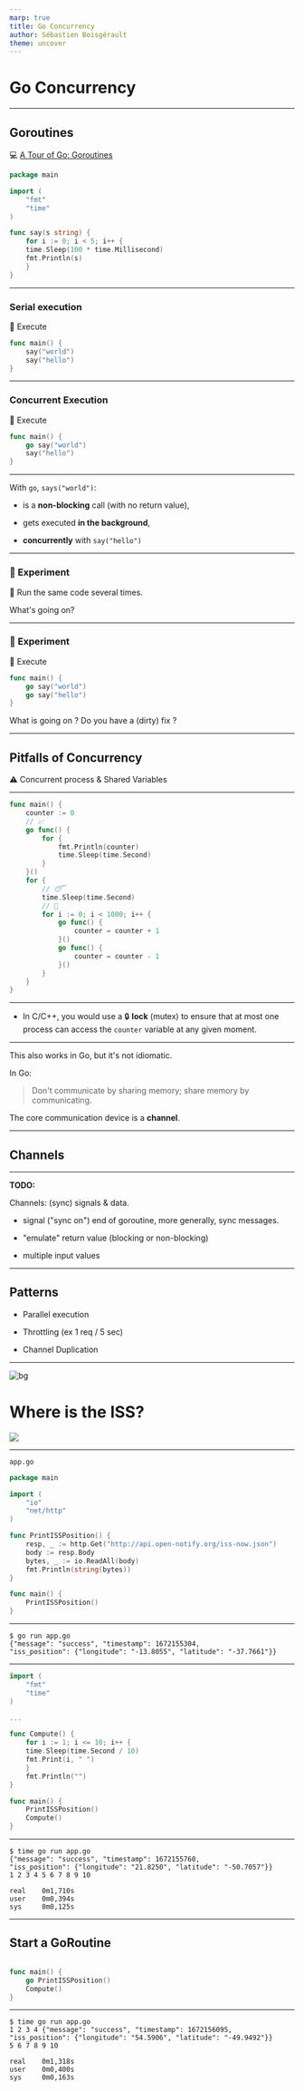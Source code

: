 ```yaml
---
marp: true
title: Go Concurrency
author: Sébastien Boisgérault
theme: uncover
---
```


# Go Concurrency

---

## Goroutines 

💻 [A Tour of Go: Goroutines](https://go.dev/tour/concurrency/1)

```go
package main

import (
    "fmt"
    "time"
)

func say(s string) {
    for i := 0; i < 5; i++ {
    time.Sleep(100 * time.Millisecond)
    fmt.Println(s)
    }
}
```

----

### Serial execution

🚀 Execute

```go
func main() {
    say("world")
    say("hello")
}
```

---

### Concurrent Execution

🚀 Execute

```go
func main() {
    go say("world")
    say("hello")
}
```

---

With `go`, `says("world")`:

  - is a **non-blocking** call (with no return value),

  - gets executed **in the background**,

  - **concurrently** with `say("hello")`

---

### 🧪 Experiment

🚀 Run the same code several times.

What's going on?


---

### 🧪 Experiment

🚀 Execute

```go
func main() {
    go say("world")
    go say("hello")
}
```

What is going on ? Do you have a (dirty) fix ?

---

## Pitfalls of Concurrency

⚠️ Concurrent process & Shared Variables

---

```go
func main() {
    counter := 0
    // 📈
    go func() {
        for {
            fmt.Println(counter)
            time.Sleep(time.Second)
        }
    }()
    for {
        // 😴
        time.Sleep(time.Second)
        // 🔨
        for i := 0; i < 1000; i++ {
            go func() {
                counter = counter + 1
            }()
            go func() {
                counter = counter - 1
            }()
        }
    }
}
```

---

  - In C/C++, you would use a 🔒 **lock** (mutex) to ensure that at most one process can access the `counter` variable at any given moment.

---

This also works in Go, but it's not idiomatic. 

In Go:

  > Don't communicate by sharing memory; 
  > share memory by communicating.

The core communication device is a **channel**.

---


## Channels

---

**TODO:**

Channels: (sync) signals & data.

  - signal ("sync on") end of goroutine,
    more generally, sync messages.

  - "emulate" return value (blocking or non-blocking)

  - multiple input values

---

## Patterns

  - Parallel execution

  - Throttling (ex 1 req / 5 sec)

  - Channel Duplication

---

![bg](images/nasa-wAkLQnT2TC0-unsplash.jpg)

<!-- _color: white -->

# Where is the ISS?

![](images/ISS-position-browser.png)

---

`app.go`

```go
package main

import (
    "io"
    "net/http"
)

func PrintISSPosition() {
    resp, _ := http.Get("http://api.open-notify.org/iss-now.json")
    body := resp.Body
    bytes, _ := io.ReadAll(body)
    fmt.Println(string(bytes))
}

func main() {
    PrintISSPosition()
}
```

---


```
$ go run app.go 
{"message": "success", "timestamp": 1672155304, 
"iss_position": {"longitude": "-13.8055", "latitude": "-37.7661"}}
```

---

```go
import (
    "fmt"
    "time"
)

...

func Compute() {
    for i := 1; i <= 10; i++ {
    time.Sleep(time.Second / 10)
    fmt.Print(i, " ")
    }
    fmt.Println("")
}

func main() {
    PrintISSPosition()
    Compute()
}

```

---

```
$ time go run app.go 
{"message": "success", "timestamp": 1672155760, 
"iss_position": {"longitude": "21.8250", "latitude": "-50.7057"}}
1 2 3 4 5 6 7 8 9 10 

real    0m1,710s
user    0m0,394s
sys     0m0,125s
```

---

## Start a GoRoutine

```go

func main() {
    go PrintISSPosition()
    Compute()
}

```

---

```
$ time go run app.go 
1 2 3 4 {"message": "success", "timestamp": 1672156095, 
"iss_position": {"longitude": "54.5906", "latitude": "-49.9492"}}
5 6 7 8 9 10 

real    0m1,318s
user    0m0,400s
sys     0m0,163s
```